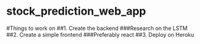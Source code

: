 # stock_prediction_web_app

#Things to work on
##1. Create the backend
  ###Research on the LSTM
##2. Create a simple frontend
  ###Preferably react
##3. Deploy on Heroku
